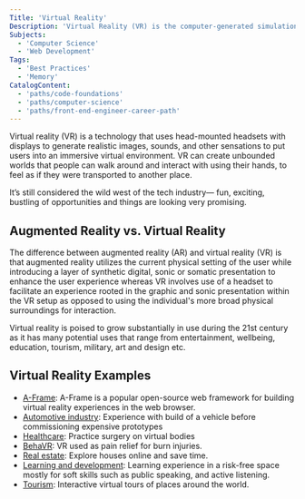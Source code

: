 ```yaml
---
Title: 'Virtual Reality'
Description: 'Virtual Reality (VR) is the computer-generated simulation of a three-dimensional image or environment that can be interacted with in a seemingly real or physical way by a person using special electronic equipment, such as a helmet with a screen inside or gloves fitted with sensors'
Subjects:
  - 'Computer Science'
  - 'Web Development'
Tags:
  - 'Best Practices'
  - 'Memory'
CatalogContent:
  - 'paths/code-foundations'
  - 'paths/computer-science'
  - 'paths/front-end-engineer-career-path'
---
```


Virtual reality (VR) is a technology that uses head-mounted headsets with displays to generate realistic images, sounds, and other sensations to put users into an immersive virtual environment. VR can create unbounded worlds that people can walk around and interact with using their hands, to feel as if they were transported to another place.

It’s still considered the wild west of the tech industry⁠— fun, exciting, bustling of opportunities and things are looking very promising.

## Augmented Reality vs. Virtual Reality

The difference between augmented reality (AR) and virtual reality (VR) is that augmented reality utilizes the current physical setting of the user while introducing a layer of synthetic digital, sonic or somatic presentation to enhance the user experience whereas VR involves use of a headset to facilitate an experience rooted in the graphic and sonic presentation within the VR setup as opposed to using the individual's more broad physical surroundings for interaction.

Virtual reality is poised to grow substantially in use during the 21st century as it has many potential uses that range from entertainment, wellbeing, education, tourism, military, art and design etc.

## Virtual Reality Examples

- [A-Frame](https://www.codecademy.com/learn/learn-a-frame): A-Frame is a popular open-source web framework for building virtual reality experiences in the web browser.
- [Automotive industry](https://techwireasia.com/2020/02/how-jaguar-land-rover-uses-vr-to-design-and-engineer-new-vehicles/): Experience with build of a vehicle before commissioning expensive prototypes
- [Healthcare](https://www.ossovr.com/): Practice surgery on virtual bodies 
- [BehaVR](https://www.behavr.com/): VR used as pain relief for burn injuries.
- [Real estate](https://www.klapty.com/explore): Explore houses online and save time.
- [Learning and development](https://engagevr.io): Learning experience in a risk-free space mostly for soft skills such as public speaking, and active listening.
- [Tourism](https://globetrotter-vr.com/): Interactive virtual tours of places around the world.
